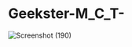 # Geekster-M_C_T-
![Screenshot (190)](https://user-images.githubusercontent.com/104826351/200712730-e7630253-2cb0-425f-90e9-9ee691a3d980.png)
